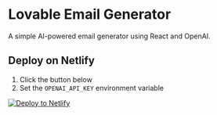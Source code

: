 # Lovable Email Generator

A simple AI-powered email generator using React and OpenAI.

## Deploy on Netlify
1. Click the button below
2. Set the `OPENAI_API_KEY` environment variable

[![Deploy to Netlify](https://www.netlify.com/img/deploy/button.svg)](https://app.netlify.com/start/deploy?repository=https://github.com/wdm98p/email-generator)